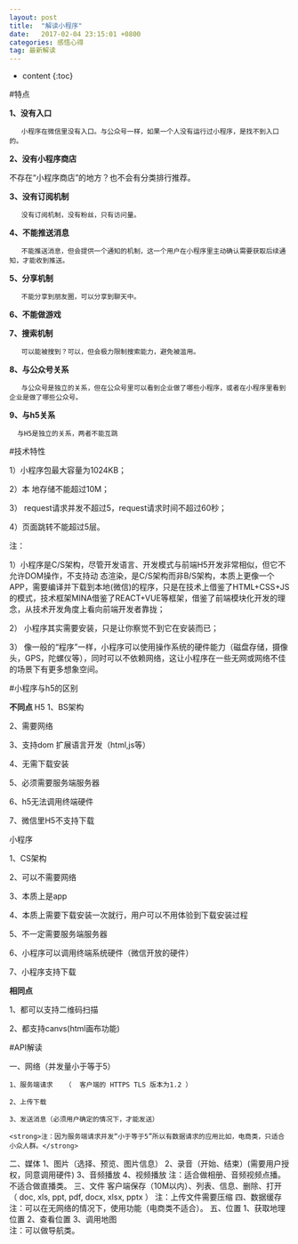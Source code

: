 ```yaml
---
layout: post
title:  "解读小程序"
date:   2017-02-04 23:15:01 +0800
categories: 感悟心得
tag: 最新解读
---
```


* content
{:toc}

#特点

 <strong>1、没有入口 </strong>

       小程序在微信里没有入口。与公众号一样，如果一个人没有运行过小程序，是找不到入口的。

 <strong>2、没有小程序商店 </strong>

  不存在“小程序商店”的地方？也不会有分类排行推荐。

 <strong>3、没有订阅机制 </strong>

       没有订阅机制，没有粉丝，只有访问量。

 <strong>4、不能推送消息 </strong>

       不能推送消息，但会提供一个通知的机制，这一个用户在小程序里主动确认需要获取后续通知，才能收到推送。

 <strong>5、分享机制 </strong>

       不能分享到朋友圈，可以分享到聊天中。

 <strong>6、不能做游戏 </strong>

 <strong>7、搜索机制 </strong>

       可以能被搜到？可以，但会极力限制搜索能力，避免被滥用。

 <strong>8、与公众号关系 </strong>

       与公众号是独立的关系，但在公众号里可以看到企业做了哪些小程序，或者在小程序里看到企业是做了哪些公众号。

 <strong>9、与h5关系 </strong>

      与H5是独立的关系，两者不能互跳

#技术特性

1）小程序包最大容量为1024KB； 

2）本 地存储不能超过10M； 

3） request请求并发不超过5，request请求时间不超过60秒； 

4）页面跳转不能超过5层。

注： 

1）小程序是C/S架构，尽管开发语言、开发模式与前端H5开发非常相似，但它不允许DOM操作，不支持动 态渲染，是C/S架构而非B/S架构，本质上更像一个APP，需要编译并下载到本地(微信)的程序，只是在技术上借鉴了HTML+CSS+JS的模式，技术框架MINA借鉴了REACT+VUE等框架，借鉴了前端模块化开发的理念，从技术开发角度上看向前端开发者靠拢； 

2） 小程序其实需要安装，只是让你察觉不到它在安装而已； 

3） 像一般的“程序”一样，小程序可以使用操作系统的硬件能力（磁盘存储，摄像头，GPS，陀螺仪等），同时可以不依赖网络，这让小程序在一些无网或网络不佳的场景下有更多想象空间。

#小程序与h5的区别

<strong>不同点 </strong>
H5
1、BS架构

2、需要网络

3、支持dom 扩展语言开发（html,js等）

4、无需下载安装

5、必须需要服务端服务器

6、h5无法调用终端硬件

7、微信里H5不支持下载

小程序

1、CS架构

2、可以不需要网络

3、本质上是app

4、本质上需要下载安装一次就行，用户可以不用体验到下载安装过程

5、不一定需要服务端服务器

6、小程序可以调用终端系统硬件（微信开放的硬件）

7、小程序支持下载

<strong>相同点</strong>

1、都可以支持二维码扫描

2、都支持canvs(html画布功能)

#API解读

一、网络（并发量小于等于5）

	1、服务端请求   （  客户端的 HTTPS TLS 版本为1.2 ）
        
	2、上传下载
        
	3、发送消息（必须用户确定的情况下，才能发送）
        
	<strong>注：因为服务端请求并发“小于等于5”所以有数据请求的应用比如，电商类，只适合小众人群。</strong>
二、媒体
       1、图片（选择、预览、图片信息）
       2、录音（开始、结束）(需要用户授权，同意调用硬件)
       3、音频播放
       4、视频播放
       注：适合做相册、音频视频点播。不适合做直播类。
三、文件
        客户端保存（10M以内）、列表、信息、删除、打开（ doc, xls, ppt, pdf, docx, xlsx, pptx ）
       注：上传文件需要压缩
四、数据缓存
       注：可以在无网络的情况下，使用功能（电商类不适合）。
五、位置
        1、获取地理位置
        2、查看位置
        3、调用地图     
        注：可以做导航类。
